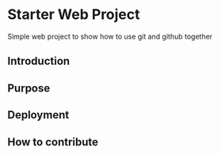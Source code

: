 # Starter Web Project

Simple web project to show how to use git and github together
## Introduction

## Purpose

## Deployment

## How to contribute